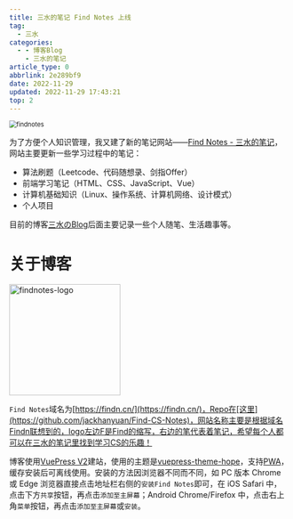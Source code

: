 ```yaml
---
title: 三水的笔记 Find Notes 上线
tag:
  - 三水
categories:
  - - 博客Blog
    - 三水的笔记
article_type: 0
abbrlink: 2e289bf9
date: 2022-11-29
updated: 2022-11-29 17:43:21
top: 2
---
```


<img src="https://qiniu.findn.cn//blog/photos/article/findnotes.png" alt="findnotes" style="zoom:80%;" />

为了方便个人知识管理，我又建了新的笔记网站——[Find Notes - 三水的笔记](https://findn.cn/)，网站主要更新一些学习过程中的笔记：

- 算法刷题（Leetcode、代码随想录、剑指Offer）
- 前端学习笔记（HTML、CSS、JavaScript、Vue）
- 计算机基础知识（Linux、操作系统、计算机网络、设计模式）
- 个人项目

目前的博客[三水のBlog](https://sanshui.findn.cn/)后面主要记录一些个人随笔、生活趣事等。

<!-- more -->

# 关于博客

<img src="https://qiniu.findn.cn//blog/photos/article/findnotes-min.svg" alt="findnotes-logo" style="width: 200px;" />

`Find Notes`域名为[https://findn.cn/](https://findn.cn/)，Repo在[这里](https://github.com/jackhanyuan/Find-CS-Notes)，网站名称主要是根据域名Findn联想到的，logo左边F是Find的缩写，右边的笔代表着笔记，希望每个人都可以在三水的笔记里找到学习CS的乐趣！

博客使用[VuePress V2](https://github.com/vuepress/vuepress-next)建站，使用的主题是[vuepress-theme-hope](https://github.com/vuepress-theme-hope/vuepress-theme-hope)，支持[PWA](https://developer.mozilla.org/zh-CN/docs/Web/Progressive_web_apps)，缓存安装后可离线使用。安装的方法因浏览器不同而不同，如 PC 版本 Chrome 或 Edge 浏览器直接点击地址栏右侧的`安装Find Notes`即可，在 iOS Safari 中，点击下方`共享`按钮，再点击`添加至主屏幕`；Android Chrome/Firefox 中，点击右上角`菜单`按钮，再点击`添加至主屏幕`或`安装`。